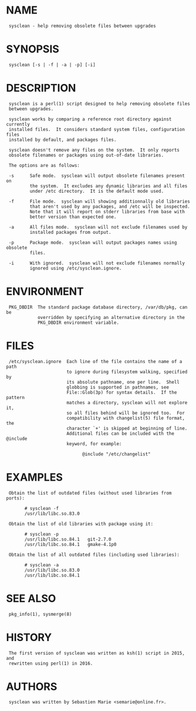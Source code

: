 
# NAME
     sysclean - help removing obsolete files between upgrades

# SYNOPSIS
     sysclean [-s | -f | -a | -p] [-i]

# DESCRIPTION
     sysclean is a perl(1) script designed to help removing obsolete files
     between upgrades.

     sysclean works by comparing a reference root directory against currently
     installed files.  It considers standard system files, configuration files
     installed by default, and packages files.

     sysclean doesn't remove any files on the system.  It only reports
     obsolete filenames or packages using out-of-date libraries.

     The options are as follows:

     -s      Safe mode.  sysclean will output obsolete filenames present on
             the system.  It excludes any dynamic libraries and all files
             under /etc directory.  It is the default mode used.

     -f      File mode.  sysclean will showing additionnally old libraries
             that aren't used by any packages, and /etc will be inspected.
             Note that it will report on stderr libraries from base with
             better version than expected one.

     -a      All files mode.  sysclean will not exclude filenames used by
             installed packages from output.

     -p      Package mode.  sysclean will output packages names using obsolete
             files.

     -i      With ignored.  sysclean will not exclude filenames normally
             ignored using /etc/sysclean.ignore.

# ENVIRONMENT
     PKG_DBDIR  The standard package database directory, /var/db/pkg, can be
                overridden by specifying an alternative directory in the
                PKG_DBDIR environment variable.

# FILES
     /etc/sysclean.ignore  Each line of the file contains the name of a path
                           to ignore during filesystem walking, specified by
                           its absolute pathname, one per line.  Shell
                           globbing is supported in pathnames, see
                           File::Glob(3p) for syntax details.  If the pattern
                           matches a directory, sysclean will not explore it,
                           so all files behind will be ignored too.  For
                           compatibility with changelist(5) file format, the
                           character `+' is skipped at beginning of line.
                           Additional files can be included with the @include
                           keyword, for example:

                                 @include "/etc/changelist"

# EXAMPLES
     Obtain the list of outdated files (without used libraries from ports):

           # sysclean -f
           /usr/lib/libc.so.83.0

     Obtain the list of old libraries with package using it:

           # sysclean -p
           /usr/lib/libc.so.84.1   git-2.7.0
           /usr/lib/libc.so.84.1   gmake-4.1p0

     Obtain the list of all outdated files (including used libraries):

           # sysclean -a
           /usr/lib/libc.so.83.0
           /usr/lib/libc.so.84.1

# SEE ALSO
     pkg_info(1), sysmerge(8)

# HISTORY
     The first version of sysclean was written as ksh(1) script in 2015, and
     rewritten using perl(1) in 2016.

# AUTHORS
     sysclean was written by Sebastien Marie <semarie@online.fr>.

